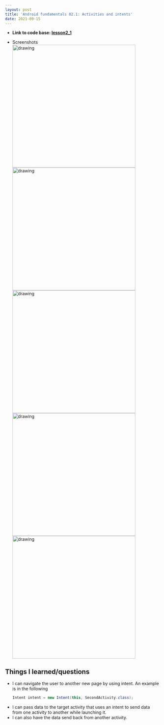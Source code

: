 ```yaml
---
layout: post
title: 'Android fundamentals 02.1: Activities and intents'
date: 2021-09-15
---
```


- **Link to code base: [lesson2_1](https://github.com/zhuxinyishcn/NEUSEA-XinyiZhu/tree/main/lesson2_1)**

- Screenshots  
  <img src="https://raw.githubusercontent.com/zhuxinyishcn/CS5520-Project/gh-pages/_screenShot/lesson2.1_1.PNG" alt="drawing" width="400"/>
  <img src="https://raw.githubusercontent.com/zhuxinyishcn/CS5520-Project/gh-pages/_screenShot/lesson2.1_2.PNG" alt="drawing" width="400"/>
  <img src="https://raw.githubusercontent.com/zhuxinyishcn/CS5520-Project/gh-pages/_screenShot/lesson2.1_3.PNG" alt="drawing" width="400"/>
  <img src="https://raw.githubusercontent.com/zhuxinyishcn/CS5520-Project/gh-pages/_screenShot/lesson2.1_4.PNG" alt="drawing" width="400"/>
  <img src="https://raw.githubusercontent.com/zhuxinyishcn/CS5520-Project/gh-pages/_screenShot/lesson2.1_5.PNG" alt="drawing" width="400"/>

## Things I learned/questions

- I can navigate the user to another new page by using intent. An example is in the following
  ```Java
  Intent intent = new Intent(this, SecondActivity.class);
  ```
- I can pass data to the target activity that uses an intent to send data from one activity to another while launching it.
- I can also have the data send back from another activity.

